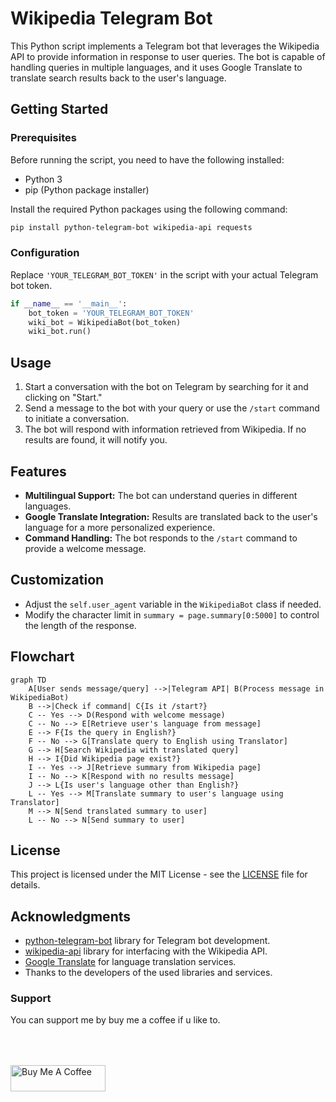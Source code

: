 # Wikipedia Telegram Bot

This Python script implements a Telegram bot that leverages the Wikipedia API to provide information in response to user queries. The bot is capable of handling queries in multiple languages, and it uses Google Translate to translate search results back to the user's language.

## Getting Started

### Prerequisites

Before running the script, you need to have the following installed:

- Python 3
- pip (Python package installer)

Install the required Python packages using the following command:

```bash
pip install python-telegram-bot wikipedia-api requests
```

### Configuration

Replace `'YOUR_TELEGRAM_BOT_TOKEN'` in the script with your actual Telegram bot token.

```python
if __name__ == '__main__':
    bot_token = 'YOUR_TELEGRAM_BOT_TOKEN'
    wiki_bot = WikipediaBot(bot_token)
    wiki_bot.run()
```

## Usage

1. Start a conversation with the bot on Telegram by searching for it and clicking on "Start."
2. Send a message to the bot with your query or use the `/start` command to initiate a conversation.
3. The bot will respond with information retrieved from Wikipedia. If no results are found, it will notify you.

## Features

- **Multilingual Support:** The bot can understand queries in different languages.
- **Google Translate Integration:** Results are translated back to the user's language for a more personalized experience.
- **Command Handling:** The bot responds to the `/start` command to provide a welcome message.

## Customization

- Adjust the `self.user_agent` variable in the `WikipediaBot` class if needed.
- Modify the character limit in `summary = page.summary[0:5000]` to control the length of the response.

## Flowchart

```mermaid
graph TD
    A[User sends message/query] -->|Telegram API| B(Process message in WikipediaBot)
    B -->|Check if command| C{Is it /start?}
    C -- Yes --> D(Respond with welcome message)
    C -- No --> E[Retrieve user's language from message]
    E --> F{Is the query in English?}
    F -- No --> G[Translate query to English using Translator]
    G --> H[Search Wikipedia with translated query]
    H --> I{Did Wikipedia page exist?}
    I -- Yes --> J[Retrieve summary from Wikipedia page]
    I -- No --> K[Respond with no results message]
    J --> L{Is user's language other than English?}
    L -- Yes --> M[Translate summary to user's language using Translator]
    M --> N[Send translated summary to user]
    L -- No --> N[Send summary to user]
```

## License

This project is licensed under the MIT License - see the [LICENSE](LICENSE.md) file for details.

## Acknowledgments

- [python-telegram-bot](https://python-telegram-bot.readthedocs.io/) library for Telegram bot development.
- [wikipedia-api](https://github.com/RichardLitt/wikipedia-api) library for interfacing with the Wikipedia API.
- [Google Translate](https://cloud.google.com/translate/docs) for language translation services.
- Thanks to the developers of the used libraries and services.

### Support

You can support me by buy me a coffee if u like to.
<div align="left">
<!--   <h4>And you can also support me by <a href="https://www.buymeacoffee.com/azzar" target="_blank">buying me coffee</a></h4> -->
  <a href="https://www.buymeacoffee.com/azzar" target="_blank">
    <img src="https://cdn.buymeacoffee.com/buttons/v2/default-yellow.png" alt="Buy Me A Coffee" style="height: 42px !important;width: 151.9px !important; margin-top: 50px !important;">
  </a>
</div>
